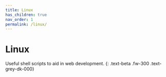 ```yaml
---
title: Linux
has_children: true
nav_order: 1
permalink: /linux/
---
```


# Linux

Useful shell scripts to aid in web development.
{: .text-beta .fw-300 .text-grey-dk-000}
